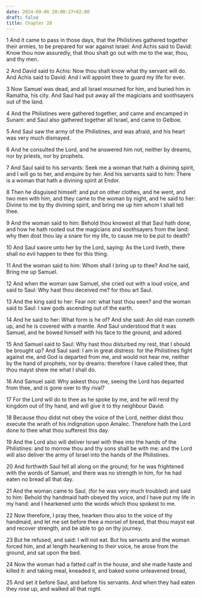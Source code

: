 ```yaml
---
date: 2024-09-06 20:00:27+02:00
draft: false
title: Chapter 28
---
```




1 And it came to pass in those days, that the Philistines gathered together their armies, to be prepared for war against Israel: And Achis said to David: Know thou now assuredly, that thou shalt go out with me to the war, thou, and thy men.

2 And David said to Achis: Now thou shalt know what thy servant will do. And Achis said to David: And I will appoint thee to guard my life for ever.

3 Now Samuel was dead, and all Israel mourned for him, and buried him in Ramatha, his city. And Saul had put away all the magicians and soothsayers out of the land.

4 And the Philistines were gathered together, and came and encamped in Sunam: and Saul also gathered together all Israel, and came to Gelboe.

5 And Saul saw the army of the Philistines, and was afraid, and his heart was very much dismayed.

6 And he consulted the Lord, and he answered him not, neither by dreams, nor by priests, nor by prophets.

7 And Saul said to his servants: Seek me a woman that hath a divining spirit, and I will go to her, and enquire by her. And his servants said to him: There is a woman that hath a divining spirit at Endor.

8 Then he disguised himself: and put on other clothes, and he went, and two men with him, and they came to the woman by night, and he said to her: Divine to me by thy divining spirit, and bring me up him whom I shall tell thee.

9 And the woman said to him: Behold thou knowest all that Saul hath done, and how he hath rooted out the magicians and soothsayers from the land: why then dost thou lay a snare for my life, to cause me to be put to death?

10 And Saul swore unto her by the Lord, saying: As the Lord liveth, there shall no evil happen to thee for this thing.

11 And the woman said to him: Whom shall I bring up to thee? And he said, Bring me up Samuel.

12 And when the woman saw Samuel, she cried out with a loud voice, and said to Saul: Why hast thou deceived me? for thou art Saul.

13 And the king said to her: Fear not: what hast thou seen? and the woman said to Saul: I saw gods ascending out of the earth.

14 And he said to her: What form is he of? And she said: An old man cometh up, and he is covered with a mantle. And Saul understood that it was Samuel, and he bowed himself with his face to the ground, and adored.

15 And Samuel said to Saul: Why hast thou disturbed my rest, that I should be brought up? And Saul said: I am in great distress: for the Philistines fight against me, and God is departed from me, and would not hear me, neither by the hand of prophets, nor by dreams: therefore I have called thee, that thou mayst shew me what I shall do.

16 And Samuel said: Why askest thou me, seeing the Lord has departed from thee, and is gone over to thy rival?

17 For the Lord will do to thee as he spoke by me, and he will rend thy kingdom out of thy hand, and will give it to thy neighbour David:

18 Because thou didst not obey the voice of the Lord, neither didst thou execute the wrath of his indignation upon Amalec. Therefore hath the Lord done to thee what thou sufferest this day.

19 And the Lord also will deliver Israel with thee into the hands of the Philistines: and to morrow thou and thy sons shall be with me: and the Lord will also deliver the army of Israel into the hands of the Philistines.

20 And forthwith Saul fell all along on the ground; for he was frightened with the words of Samuel, and there was no strength in him, for he had eaten no bread all that day.

21 And the woman came to Saul, (for he was very much troubled) and said to him: Behold thy handmaid hath obeyed thy voice, and I have put my life in my hand: and I hearkened unto the words which thou spokest to me.

22 Now therefore, I pray thee, hearken thou also to the voice of thy handmaid, and let me set before thee a morsel of bread, that thou mayst eat and recover strength, and be able to go on thy journey.

23 But he refused, and said: I will not eat. But his servants and the woman forced him, and at length hearkening to their voice, he arose from the ground, and sat upon the bed.

24 Now the woman had a fatted calf in the house, and she made haste and killed it: and taking meal, kneaded it, and baked some unleavened bread,

25 And set it before Saul, and before his servants. And when they had eaten they rose up, and walked all that night.

